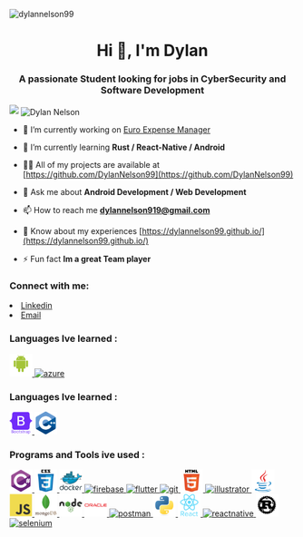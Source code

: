 <p align="left"> <img src="https://komarev.com/ghpvc/?username=dylannelson99&label=Profile%20views&color=0e75b6&style=flat" alt="dylannelson99" /> </p>
<h1 align="center">Hi 👋, I'm Dylan</h1>
<h3 align="center">A passionate Student looking for jobs in CyberSecurity and Software Development</h3>
  <p>
  <img height="166em" src="https://github-readme-stats.vercel.app/api?username=DylanNelson&show_icons=true&hide_border=true&&count_private=true&include_all_commits=true" />
<img align ="center" src="https://github-readme-stats.vercel.app/api/top-langs?username=DylanNelson99&show_icons=true&theme=default&locale=en&layout=compact" alt="Dylan Nelson" />
</p>

<!--<p align="left"> <a href="https://github.com/ryo-ma/github-profile-trophy"><img src="https://github-profile-trophy.vercel.app/?username=dylannelson99" alt="dylannelson99" /></a> </p> -->

- 🔭 I’m currently working on [Euro Expense Manager](https://github.com/ITTallghtComputing/project-DylanNelson99)

- 🌱 I’m currently learning **Rust / React-Native / Android**

- 👨‍💻 All of my projects are available at [https://github.com/DylanNelson99](https://github.com/DylanNelson99)

- 💬 Ask me about **Android Development / Web Development**

- 📫 How to reach me **dylannelson919@gmail.com**

- 📄 Know about my experiences [https://dylannelson99.github.io/](https://dylannelson99.github.io/)

- ⚡ Fun fact **Im a great Team player**

<h3 align="left">Connect with me:</h3>
<p align="left">
<li><a href="https://www.linkedin.com/in/dylan-nelson-076841159/" target="_blank"><i class="fa fa-linkedin"></i>Linkedin</a></li>
<li><a href="mailto:dylannelson919@gmail.com" target="_blank"><i class="fa fa-google"></i>Email</a></li>
</p>


<h3 align="left">Languages Ive learned : </h3>
<p align="left"> <a href="https://developer.android.com" target="_blank"> <img src="https://raw.githubusercontent.com/devicons/devicon/master/icons/android/android-original-wordmark.svg" alt="android" width="40" height="40"/> </a> <a href="https://azure.microsoft.com/en-in/" target="_blank"> <img src="https://www.vectorlogo.zone/logos/microsoft_azure/microsoft_azure-icon.svg" alt="azure" width="40" height="40"/></a>
  <h3 align="left">Languages Ive learned : </h3>
  <a href="https://getbootstrap.com" target="_blank"> <img src="https://raw.githubusercontent.com/devicons/devicon/master/icons/bootstrap/bootstrap-plain-wordmark.svg" alt="bootstrap" width="40" height="40"/> </a> <a href="https://www.w3schools.com/cpp/" target="_blank"> <img src="https://raw.githubusercontent.com/devicons/devicon/master/icons/cplusplus/cplusplus-original.svg" alt="cplusplus" width="40" height="40"/> </a> 
  
  <h3 align="left">Programs and Tools ive used : </h3>
  <a href="https://www.w3schools.com/cs/" target="_blank"> <img src="https://raw.githubusercontent.com/devicons/devicon/master/icons/csharp/csharp-original.svg" alt="csharp" width="40" height="40"/> </a> <a href="https://www.w3schools.com/css/" target="_blank"> <img src="https://raw.githubusercontent.com/devicons/devicon/master/icons/css3/css3-original-wordmark.svg" alt="css3" width="40" height="40"/> </a> <a href="https://www.docker.com/" target="_blank"> <img src="https://raw.githubusercontent.com/devicons/devicon/master/icons/docker/docker-original-wordmark.svg" alt="docker" width="40" height="40"/> </a> <a href="https://firebase.google.com/" target="_blank"> <img src="https://www.vectorlogo.zone/logos/firebase/firebase-icon.svg" alt="firebase" width="40" height="40"/> </a> <a href="https://flutter.dev" target="_blank"> <img src="https://www.vectorlogo.zone/logos/flutterio/flutterio-icon.svg" alt="flutter" width="40" height="40"/> </a> <a href="https://git-scm.com/" target="_blank"> <img src="https://www.vectorlogo.zone/logos/git-scm/git-scm-icon.svg" alt="git" width="40" height="40"/> </a> <a href="https://www.w3.org/html/" target="_blank"> <img src="https://raw.githubusercontent.com/devicons/devicon/master/icons/html5/html5-original-wordmark.svg" alt="html5" width="40" height="40"/> </a> <a href="https://www.adobe.com/in/products/illustrator.html" target="_blank"> <img src="https://www.vectorlogo.zone/logos/adobe_illustrator/adobe_illustrator-icon.svg" alt="illustrator" width="40" height="40"/> </a> <a href="https://www.java.com" target="_blank"> <img src="https://raw.githubusercontent.com/devicons/devicon/master/icons/java/java-original.svg" alt="java" width="40" height="40"/> </a> <a href="https://developer.mozilla.org/en-US/docs/Web/JavaScript" target="_blank"> <img src="https://raw.githubusercontent.com/devicons/devicon/master/icons/javascript/javascript-original.svg" alt="javascript" width="40" height="40"/> </a> <a href="https://www.mongodb.com/" target="_blank"> <img src="https://raw.githubusercontent.com/devicons/devicon/master/icons/mongodb/mongodb-original-wordmark.svg" alt="mongodb" width="40" height="40"/> </a> </a> <a href="https://nodejs.org" target="_blank"> <img src="https://raw.githubusercontent.com/devicons/devicon/master/icons/nodejs/nodejs-original-wordmark.svg" alt="nodejs" width="40" height="40"/> </a> <a href="https://www.oracle.com/" target="_blank"> <img src="https://raw.githubusercontent.com/devicons/devicon/master/icons/oracle/oracle-original.svg" alt="oracle" width="40" height="40"/> </a> <a href="https://postman.com" target="_blank"> <img src="https://www.vectorlogo.zone/logos/getpostman/getpostman-icon.svg" alt="postman" width="40" height="40"/> </a> <a href="https://www.python.org" target="_blank"> <img src="https://raw.githubusercontent.com/devicons/devicon/master/icons/python/python-original.svg" alt="python" width="40" height="40"/> </a> <a href="https://reactjs.org/" target="_blank"> <img src="https://raw.githubusercontent.com/devicons/devicon/master/icons/react/react-original-wordmark.svg" alt="react" width="40" height="40"/> </a> <a href="https://reactnative.dev/" target="_blank"> <img src="https://reactnative.dev/img/header_logo.svg" alt="reactnative" width="40" height="40"/> </a> <a href="https://www.rust-lang.org" target="_blank"> <img src="https://raw.githubusercontent.com/devicons/devicon/master/icons/rust/rust-plain.svg" alt="rust" width="40" height="40"/> </a> <a href="https://www.selenium.dev" target="_blank"> <img src="https://raw.githubusercontent.com/detain/svg-logos/780f25886640cef088af994181646db2f6b1a3f8/svg/selenium-logo.svg" alt="selenium" width="40" height="40"/> </a> </p>
  

